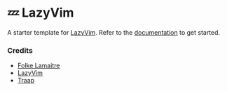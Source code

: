 # 💤 LazyVim

A starter template for [LazyVim](https://github.com/LazyVim/LazyVim).
Refer to the [documentation](https://lazyvim.github.io/installation) to get started.

### Credits

- [Folke Lamaitre](https:/github.com/folke)
- [LazyVim](https://github.com/LazyVim/LazyVim)
- [Traap](https://github.com/Traap/nvim)
